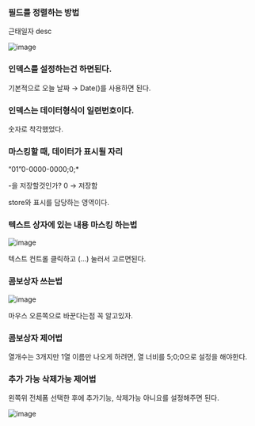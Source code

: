 ### 필드를 정렬하는 방법

근태일자 desc

![image](https://github.com/Shaa-code/Today-I-Learned/assets/70310271/e3e6d9ae-7843-494c-add7-23aa80064393)

### 인덱스를 설정하는건 하면된다.

기본적으로 오늘 날짜 → Date()를 사용하면 된다.

### 인덱스는 데이터형식이 일련번호이다.

숫자로 착각했었다.

### 마스킹할 때, 데이터가 표시될 자리

“01”0-0000-0000;0;*

-을 저장할것인가? 0 → 저장함

store와 표시를 담당하는 영역이다.

### 텍스트 상자에 있는 내용 마스킹 하는법

![image](https://github.com/Shaa-code/Today-I-Learned/assets/70310271/ed7cac9b-586d-437f-b189-126b4570ec48)

텍스트 컨트롤 클릭하고 (…) 눌러서 고르면된다.

### 콤보상자 쓰는법

![image](https://github.com/Shaa-code/Today-I-Learned/assets/70310271/872b6793-3c3c-4dec-aa69-351cd444ab06)

마우스 오른쪽으로 바꾼다는점 꼭 알고있자.

### 콤보상자 제어법

열개수는 3개지만 1열 이름만 나오게 하려면, 열 너비를 5;0;0으로 설정을 해야한다.

### 추가 가능 삭제가능 제어법

왼쪽위 전체폼 선택한 후에 추가기능, 삭제가능 아니요를 설정해주면 된다.

![image](https://github.com/Shaa-code/Today-I-Learned/assets/70310271/3b006e6d-edd2-4529-8257-4b704a7c1f99)
